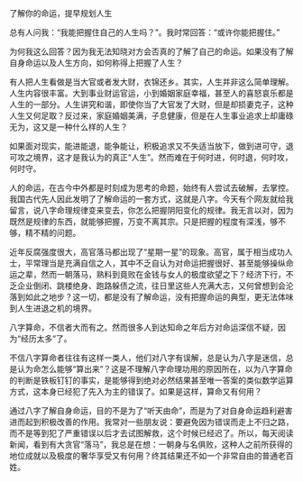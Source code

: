 了解你的命运，提早规划人生

总有人问我：“我能把握住自己的人生吗？”。我时常回答：“或许你能把握住。”

为何我这么回答？因为我无法知晓对方会否真的了解了自己的命运。如果没有了解自身命运以及人生方向，如何称得上把握了人生？

有人把人生看做是当大官或者发大财，衣锦还乡。其实，人生并非这么简单理解。人生内容很丰富。大到事业财运官运，小到婚姻家庭幸福，甚至人的喜怒哀乐都是人生的一部分。人生讲究和谐，即使你当了大官发了大财，但是却损妻克子，这种人生又何足取？反过来，家庭婚姻美满，子息健康，但是在人生事业追求上却庸碌无为，这又是一种什么样的人生？

如果面对现实，能进能退，能争能让，积极追求又不失适当放下，做到进可守，退可攻之境界，这才是我认为的真正“人生”。然而难在于何时进，何时退，何时攻，何时守。

人的命运，在古今中外都是时刻成为思考的命题，始终有人尝试去破解，去掌控。我国古代先人因此发明了了解命运的一套方式，这就是八字。今天有个网友就给我留言，说八字命理规律变来变去，你怎么把握阴阳变化的规律。我无言以对，因为既然是规律的东西，就能够把握，万变不离其宗。只是把握的程度有深浅，够不够，精不精的问题。

近年反腐强度很大，高官落马都出现了“星期一星”的现象。高官，属于相当成功人士，平常理当是充满自信之人，其中不乏自认为对命运把握很好、甚至能够操纵命运之辈，然而一朝落马，熟料到竟败在金钱与女人的极度欲望之下？经济下行，不乏企业倒闭、跳楼绝身、跑路躲债之流，往日里这些人充满大志，又何曾想到会沦落到如此之地步？这一切，都是没有了解命运，没有把握命运的典型，更无法体味到人生进退之机的境界。

八字算命，不信者大而有之。然而很多人到达知命之年后方对命运深信不疑，因为“经历太多”了。

不信八字算命者往往有这样一类人，他们对八字有误解，总是认为八字是迷信，总是认为命怎么能够“算出来”？这是不理解八字命理功用的原因所在，以为八字算命的判断是铁板钉钉的事实，是能够得到绝对必然结果甚至唯一答案的类似数学运算方式，这本身已经犯了先入为主的错误了。如果是这样，算命又有何用？

通过八字了解自身命运，目的不是为了“听天由命”，而是为了对自身命运趋利避害进而起到积极改善的作用。我常对一些朋友说：要避免因为错误而走上不归之路，而不是等到犯了严重错误以后才去试图解救，这个时候已经迟了。所以，每天阅读新闻，看到有大贪官“落马”，我总是在想：一朝身与名俱败，这种人之前所获得的地位成就以及极度的奢华享受又有何用？终其结果还不如一个非常自由的普通老百姓。

